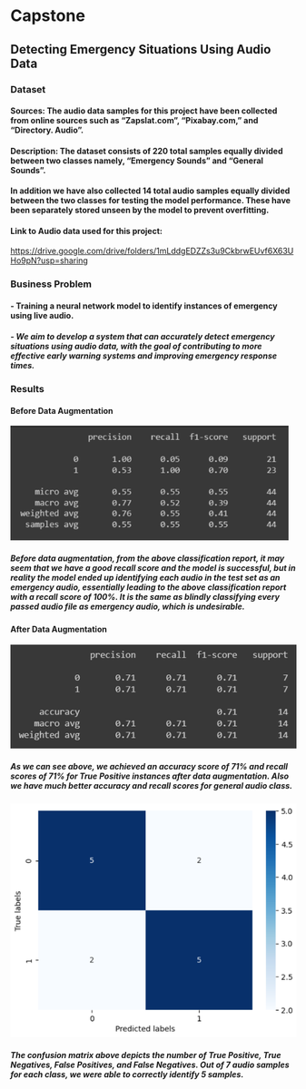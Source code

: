 # Capstone
## Detecting Emergency Situations Using Audio Data

### Dataset
#### Sources: The audio data samples for this project have been collected from online sources such as “Zapslat.com”, “Pixabay.com,” and “Directory. Audio”. 
#### Description: The dataset consists of 220 total samples equally divided between two classes namely, “Emergency Sounds” and “General Sounds”.
#### In addition we have also collected 14 total audio samples equally divided between the two classes for testing the model performance. These have been separately stored unseen by the model to prevent overfitting.

#### Link to Audio data used for this project:
https://drive.google.com/drive/folders/1mLddgEDZZs3u9CkbrwEUvf6X63UHo9pN?usp=sharing

### Business Problem
#### - Training a neural network model to identify instances of emergency using live audio.
##### - We aim to develop a system that can accurately detect emergency situations using audio data, with the goal of contributing to more effective early warning systems and improving emergency response times.

### Results
#### Before Data Augmentation
![Classification Report Before Data Augmentation](https://github.com/Vaibhav-1911/Capstone/blob/main/Results/Images/Results_Before_DataAugmentation.png?raw=true)

##### Before data augmentation, from the above classification report, it may seem that we have a good recall score and the model is successful, but in reality the model ended up identifying each audio in the test set as an emergency audio, essentially leading to the above classification report with a recall score of 100%. It is the same as blindly classifying every passed audio file as emergency audio, which is undesirable.

#### After Data Augmentation
![Classification Report After Data Augmentation](https://github.com/Vaibhav-1911/Capstone/blob/main/Results/Images/Results_After_DataAugmentation.png?raw=true)

##### As we can see above, we achieved an accuracy score of 71% and recall scores of 71% for True Positive instances after data augmentation. Also we have much better accuracy and recall scores for general audio class.

![Classification Report After Data Augmentation](https://github.com/Vaibhav-1911/Capstone/blob/main/Results/Images/Results_After_DataAugmentation2.png?raw=true)

##### The confusion matrix above depicts the number of True Positive, True Negatives, False Positives, and False Negatives. Out of 7 audio samples for each class, we were able to correctly identify 5 samples.
